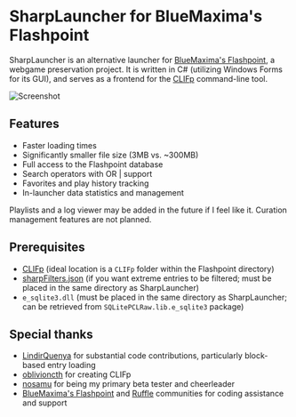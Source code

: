 # SharpLauncher for BlueMaxima's Flashpoint
SharpLauncher is an alternative launcher for [BlueMaxima's Flashpoint](https://bluemaxima.org/flashpoint/), a webgame preservation project. It is written in C# (utilizing Windows Forms for its GUI), and serves as a frontend for the [CLIFp](https://github.com/oblivioncth/CLIFp) command-line tool.

![Screenshot](https://user-images.githubusercontent.com/58399748/207768750-81197560-3cf8-4ec4-b283-0146fd1202aa.png)

## Features
* Faster loading times
* Significantly smaller file size (3MB vs. ~300MB)
* Full access to the Flashpoint database
* Search operators with OR | support
* Favorites and play history tracking
* In-launcher data statistics and management

Playlists and a log viewer may be added in the future if I feel like it. Curation management features are not planned.

## Prerequisites
* [CLIFp](https://github.com/oblivioncth/CLIFp) (ideal location is a `CLIFp` folder within the Flashpoint directory)
* [sharpFilters.json](https://cdn.discordapp.com/attachments/496132309498724391/945863222991392798/filters.json) (if you want extreme entries to be filtered; must be placed in the same directory as SharpLauncher)
* `e_sqlite3.dll` (must be placed in the same directory as SharpLauncher; can be retrieved from `SQLitePCLRaw.lib.e_sqlite3` package)

## Special thanks
* [LindirQuenya](https://github.com/LindirQuenya) for substantial code contributions, particularly block-based entry loading
* [oblivioncth](https://github.com/oblivioncth) for creating CLIFp
* [nosamu](https://github.com/n0samu) for being my primary beta tester and cheerleader
* [BlueMaxima's Flashpoint](https://bluemaxima.org/flashpoint/) and [Ruffle](https://ruffle.rs/) communities for coding assistance and support
